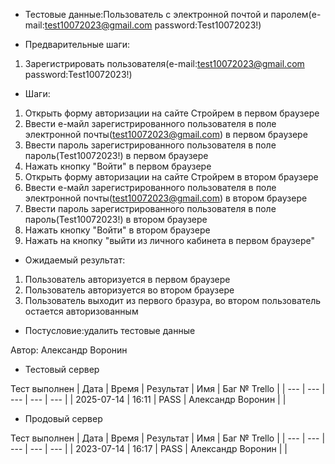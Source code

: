 * Тестовые данные:Пользователь с электронной почтой и паролем(e-mail:test10072023@gmail.com password:Test10072023!)


* Предварительные шаги:
1. Зарегистрировать пользователя(e-mail:test10072023@gmail.com password:Test10072023!)

* Шаги:
1. Открыть форму авторизации на сайте Стройрем в первом браузере
2. Ввести е-майл зарегистрированного пользователя в поле электронной почты(test10072023@gmail.com) в первом браузере
3. Ввести пароль зарегистрированного пользователя в поле пароль(Test10072023!) в первом браузере
4. Нажать кнопку "Войти" в первом браузере
5. Открыть форму авторизации на сайте Стройрем в втором браузере
6. Ввести е-майл зарегистрированного пользователя в поле электронной почты(test10072023@gmail.com) в втором браузере
7. Ввести пароль зарегистрированного пользователя в поле пароль(Test10072023!) в втором браузере
8. Нажать кнопку "Войти" в втором браузере
9. Нажать на кнопку "выйти из личного кабинета в первом браузере"


* Ожидаемый результат:
1. Пользователь авторизуется в первом браузере
2. Пользователь авторизуется во втором браузере
3. Пользователь выходит из первого бразура, во втором пользователь остается авторизованным


* Постусловие:удалить тестовые данные

Автор: Александр Воронин

* Тестовый сервер 

Тест выполнен
| Дата | Время | Результат | Имя | Баг № Trello |
| --- | --- | --- | --- | --- |
| 2025-07-14 | 16:11 | PASS | Александр Воронин |  | 

* Продовый сервер

Тест выполнен
| Дата | Время | Результат | Имя | Баг № Trello |
| --- | --- | --- | --- | --- |
| 2023-07-14 | 16:17 | PASS | Александр Воронин |  | 
